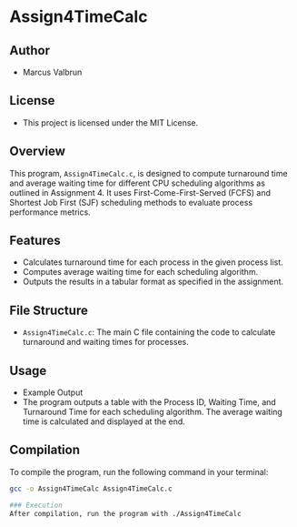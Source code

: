 # Assign4TimeCalc

## Author
- Marcus Valbrun

## License
- This project is licensed under the MIT License.

## Overview
This program, `Assign4TimeCalc.c`, is designed to compute turnaround time and average waiting time for different CPU scheduling algorithms as outlined in Assignment 4. It uses First-Come-First-Served (FCFS) and Shortest Job First (SJF) scheduling methods to evaluate process performance metrics.

## Features
- Calculates turnaround time for each process in the given process list.
- Computes average waiting time for each scheduling algorithm.
- Outputs the results in a tabular format as specified in the assignment.

## File Structure
- `Assign4TimeCalc.c`: The main C file containing the code to calculate turnaround and waiting times for processes.

## Usage
- Example Output
- The program outputs a table with the Process ID, Waiting Time, and Turnaround Time for each scheduling algorithm. The average waiting time is calculated and displayed at the end.

## Compilation
To compile the program, run the following command in your terminal:
```bash
gcc -o Assign4TimeCalc Assign4TimeCalc.c

### Execution
After compilation, run the program with ./Assign4TimeCalc
